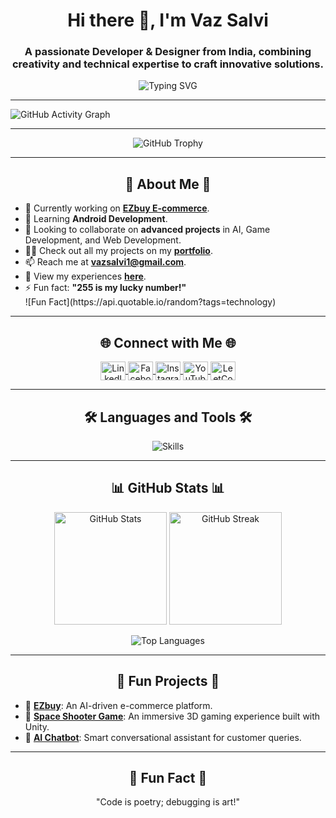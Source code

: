 <h1 align="center">Hi there 👋, I'm Vaz Salvi</h1>
<h3 align="center">A passionate Developer & Designer from India, combining creativity and technical expertise to craft innovative solutions.</h3>

<p align="center">
  <img src="https://readme-typing-svg.herokuapp.com?font=Fira+Code&weight=600&size=22&pause=1000&color=F700FF&width=435&lines=Creative+Developer;UI%2FUX+Enthusiast;Always+Learning%2C+Always+Growing" alt="Typing SVG" />
</p>

---

![GitHub Activity Graph](https://github-readme-activity-graph.vercel.app/graph?username=vazsalvi&theme=react-dark)

---
<p align="center">
  <img src="https://github-profile-trophy.vercel.app/?username=vazsalvi&theme=onedark&column=7&margin-w=15&margin-h=15" alt="GitHub Trophy" />
</p>

---

<h2 align="center">🌟 About Me 🌟</h2>
<ul>
  <li>🔭 Currently working on <a href="https://github.com/vazsalvi/EZbuy_Ecommerce" target="_blank"><b>EZbuy E-commerce</b></a>.</li>
  <li>🌱 Learning <b>Android Development</b>.</li>
  <li>👯 Looking to collaborate on <b>advanced projects</b> in AI, Game Development, and Web Development.</li>
  <li>👨‍💻 Check out all my projects on my <a href="https://salviportfolio.freewebhostmost.com/about/" target="_blank"><b>portfolio</b></a>.</li>
  <li>📫 Reach me at <a href="mailto:vazsalvi1@gmail.com"><b>vazsalvi1@gmail.com</b></a>.</li>
  <li>📄 View my experiences <a href="https://drive.google.com/file/d/1eNDNyhEYYLRxgrUoRQ7ewKZOtwj6tT9j/view?usp=sharing" target="_blank"><b>here</b></a>.</li>
  <li>⚡ Fun fact: <b>"255 is my lucky number!"</b></li>
  ![Fun Fact](https://api.quotable.io/random?tags=technology)
</ul>

---

<h2 align="center">🌐 Connect with Me 🌐</h2>
<p align="center">
  <a href="https://www.linkedin.com/in/salvi-vaz-56a3b628a/" target="_blank">
    <img align="center" src="https://raw.githubusercontent.com/rahuldkjain/github-profile-readme-generator/master/src/images/icons/Social/linked-in-alt.svg" alt="LinkedIn" height="30" width="40" />
  </a>
  <a href="https://www.facebook.com/salvivaz.vaz" target="_blank">
    <img align="center" src="https://raw.githubusercontent.com/rahuldkjain/github-profile-readme-generator/master/src/images/icons/Social/facebook.svg" alt="Facebook" height="30" width="40" />
  <a href="https://www.instagram.com/ithome_grace/" target="_blank">
    <img align="center" src="https://upload.wikimedia.org/wikipedia/commons/a/a5/Instagram_icon.png" alt="Instagram" height="30" width="40" />
  </a>
  <a href="https://www.youtube.com/@salvivaz9020" target="_blank">
    <img align="center" src="https://www.vectorlogo.zone/logos/youtube/youtube-icon.svg" alt="YouTube" height="30" width="40" />
  </a>
  <a href="https://leetcode.com/u/vazsalvi/" target="_blank">
    <img align="center" src="https://upload.wikimedia.org/wikipedia/commons/1/19/LeetCode_logo_black.png" alt="LeetCode" height="30" width="40" />
  </a>
</p>

---

<h2 align="center">🛠️ Languages and Tools 🛠️</h2>
<p align="center">
  <img src="https://skillicons.dev/icons?i=android,bootstrap,c,cpp,css,figma,firebase,flutter,go,html,java,javascript,kotlin,linux,mongodb,mysql,nodejs,php,python,pytorch,react,tailwind,tensorflow,typescript,unity,vue" alt="Skills" />
</p>

---

<h2 align="center">📊 GitHub Stats 📊</h2>

<div align="center">
  <img src="https://github-readme-stats.vercel.app/api?username=vazsalvi&show_icons=true&theme=radical" alt="GitHub Stats" height="180" />
  <img src="https://github-readme-streak-stats.herokuapp.com/?user=vazsalvi&theme=radical" alt="GitHub Streak" height="180" />
</div>
<p align="center">
  <img src="https://github-readme-stats.vercel.app/api/top-langs/?username=vazsalvi&layout=compact&theme=radical" alt="Top Languages" />
</p>

---

<h2 align="center">🚀 Fun Projects 🚀</h2>
<ul>
  <li>🎯 <a href="https://github.com/vazsalvi/EZbuy_Ecommerce" target="_blank"><b>EZbuy</b></a>: An AI-driven e-commerce platform.</li>
  <li>🌌 <a href="https://github.com/vazsalvi/3d_astroid_shooting" target="_blank"><b>Space Shooter Game</b></a>: An immersive 3D gaming experience built with Unity.</li>
  <li>🤖 <a href="https://github.com/vazsalvi/chatbot" target="_blank"><b>AI Chatbot</b></a>: Smart conversational assistant for customer queries.</li>
</ul>


---

<h2 align="center">🌟 Fun Fact 🌟</h2>
<p align="center">
  "Code is poetry; debugging is art!"
</p>
